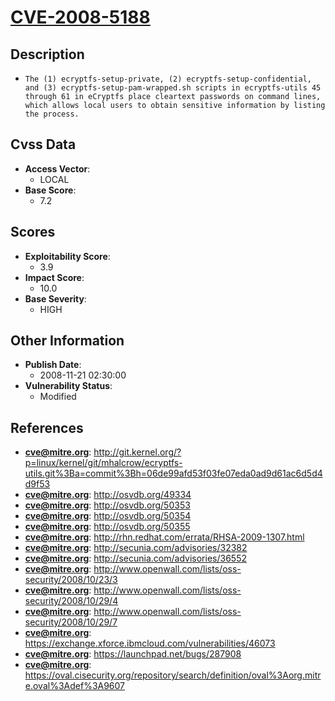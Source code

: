 
# [CVE-2008-5188](http://git.kernel.org/?p=linux/kernel/git/mhalcrow/ecryptfs-utils.git%3Ba=commit%3Bh=06de99afd53f03fe07eda0ad9d61ac6d5d4d9f53)

## Description

- `The (1) ecryptfs-setup-private, (2) ecryptfs-setup-confidential, and (3) ecryptfs-setup-pam-wrapped.sh scripts in ecryptfs-utils 45 through 61 in eCryptfs place cleartext passwords on command lines, which allows local users to obtain sensitive information by listing the process.`

## Cvss Data

- **Access Vector**:
  - LOCAL
- **Base Score**:
  - 7.2

## Scores

- **Exploitability Score**:
  - 3.9
- **Impact Score**:
  - 10.0
- **Base Severity**:
  - HIGH

## Other Information

- **Publish Date**:
  - 2008-11-21 02:30:00
- **Vulnerability Status**:
  - Modified

## References

- **cve@mitre.org**: http://git.kernel.org/?p=linux/kernel/git/mhalcrow/ecryptfs-utils.git%3Ba=commit%3Bh=06de99afd53f03fe07eda0ad9d61ac6d5d4d9f53
- **cve@mitre.org**: http://osvdb.org/49334
- **cve@mitre.org**: http://osvdb.org/50353
- **cve@mitre.org**: http://osvdb.org/50354
- **cve@mitre.org**: http://osvdb.org/50355
- **cve@mitre.org**: http://rhn.redhat.com/errata/RHSA-2009-1307.html
- **cve@mitre.org**: http://secunia.com/advisories/32382
- **cve@mitre.org**: http://secunia.com/advisories/36552
- **cve@mitre.org**: http://www.openwall.com/lists/oss-security/2008/10/23/3
- **cve@mitre.org**: http://www.openwall.com/lists/oss-security/2008/10/29/4
- **cve@mitre.org**: http://www.openwall.com/lists/oss-security/2008/10/29/7
- **cve@mitre.org**: https://exchange.xforce.ibmcloud.com/vulnerabilities/46073
- **cve@mitre.org**: https://launchpad.net/bugs/287908
- **cve@mitre.org**: https://oval.cisecurity.org/repository/search/definition/oval%3Aorg.mitre.oval%3Adef%3A9607
